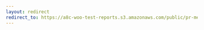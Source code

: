 ```yaml
---
layout: redirect
redirect_to: https://a8c-woo-test-reports.s3.amazonaws.com/public/pr-merge/40570/e2e/index.html
---
```

